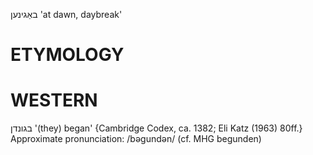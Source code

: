 באַגינען
'at dawn, daybreak'

ETYMOLOGY
===========

WESTERN
========

 בגונדן
'(they) began'
{Cambridge Codex, ca. 1382; Eli Katz (1963) 80ff.}
Approximate pronunciation: /bəgundən/ (cf. MHG begunden)